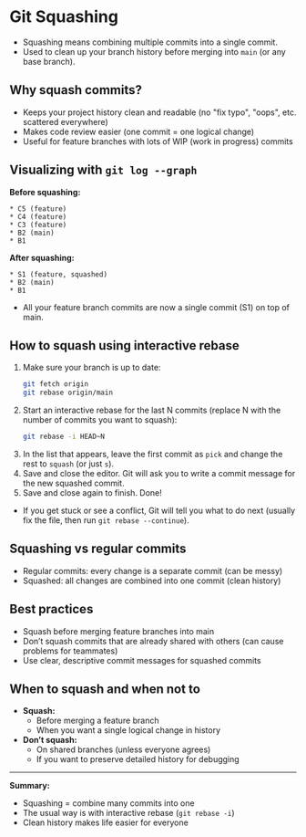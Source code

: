 # Git Squashing

- Squashing means combining multiple commits into a single commit.
- Used to clean up your branch history before merging into `main` (or any base branch).

## Why squash commits?
- Keeps your project history clean and readable (no "fix typo", "oops", etc. scattered everywhere)
- Makes code review easier (one commit = one logical change)
- Useful for feature branches with lots of WIP (work in progress) commits

## Visualizing with `git log --graph`

**Before squashing:**
```
* C5 (feature)
* C4 (feature)
* C3 (feature)
* B2 (main)
* B1
```

**After squashing:**
```
* S1 (feature, squashed)
* B2 (main)
* B1
```
- All your feature branch commits are now a single commit (S1) on top of main.

## How to squash using interactive rebase
1. Make sure your branch is up to date:
   ```bash
   git fetch origin
   git rebase origin/main
   ```
2. Start an interactive rebase for the last N commits (replace N with the number of commits you want to squash):
   ```bash
   git rebase -i HEAD~N
   ```
3. In the list that appears, leave the first commit as `pick` and change the rest to `squash` (or just `s`).
4. Save and close the editor. Git will ask you to write a commit message for the new squashed commit.
5. Save and close again to finish. Done!

- If you get stuck or see a conflict, Git will tell you what to do next (usually fix the file, then run `git rebase --continue`).




## Squashing vs regular commits
- Regular commits: every change is a separate commit (can be messy)
- Squashed: all changes are combined into one commit (clean history)

## Best practices
- Squash before merging feature branches into main
- Don’t squash commits that are already shared with others (can cause problems for teammates)
- Use clear, descriptive commit messages for squashed commits

## When to squash and when not to
- **Squash:**
  - Before merging a feature branch
  - When you want a single logical change in history
- **Don’t squash:**
  - On shared branches (unless everyone agrees)
  - If you want to preserve detailed history for debugging

---

**Summary:**
- Squashing = combine many commits into one
- The usual way is with interactive rebase (`git rebase -i`)
- Clean history makes life easier for everyone
